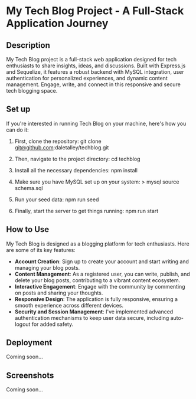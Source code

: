 # My Tech Blog Project - A Full-Stack Application Journey

## Description

My Tech Blog project is a full-stack web application designed for tech enthusiasts to share insights, ideas, and discussions. Built with Express.js and Sequelize, it features a robust backend with MySQL integration, user authentication for personalized experiences, and dynamic content management. Engage, write, and connect in this responsive and secure tech blogging space.

## Set up

If you're interested in running Tech Blog on your machine, here's how you can do it:

1. First, clone the repository:
git clone git@github.com:daletalley/techblog.git

2. Then, navigate to the project directory:
cd techblog

3. Install all the necessary dependencies:
npm install

4. Make sure you have MySQL set up on your system: > mysql source schema.sql

5. Run your seed data: npm run seed

6. Finally, start the server to get things running:
npm run start

## How to Use

My Tech Blog is designed as a blogging platform for tech enthusiasts. Here are some of its key features:

- **Account Creation**: Sign up to create your account and start writing and managing your blog posts.
- **Content Management**: As a registered user, you can write, publish, and delete your blog posts, contributing to a vibrant content ecosystem.
- **Interactive Engagement**: Engage with the community by commenting on posts and sharing your thoughts.
- **Responsive Design**: The application is fully responsive, ensuring a smooth experience across different devices.
- **Security and Session Management**: I've implemented advanced authentication mechanisms to keep user data secure, including auto-logout for added safety.

## Deployment
  Coming soon...
## Screenshots
  Coming soon...
